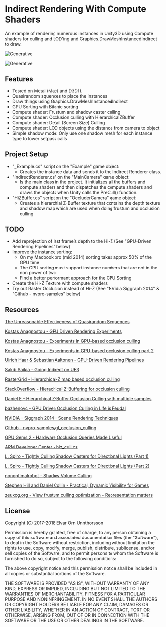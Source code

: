 Indirect Rendering With Compute Shaders
========

An example of rendering numerous instances in Unity3D using Compute shaders for culling and LOD'ing and Graphics.DrawMeshInstancedIndirect to draw.

![Generative](https://raw.githubusercontent.com/ellioman/Indirect-Rendering-With-Compute-Shaders/master/Gifs/IndirectRendering_01_Culling.gif)

![Generative](https://raw.githubusercontent.com/ellioman/Indirect-Rendering-With-Compute-Shaders/master/Gifs/IndirectRendering_02_LOD.gif)


## Features

- Tested on Metal (Mac) and D3D11.
- Quasirandom squences to place the instances
- Draw things using Graphics.DrawMeshInstancedIndirect
- GPU Sorting with Bitonic sorting
- Compute shader: Frustum and shadow caster culling 
- Compute shader: Occlusion culling with HierarchicalZBuffer
- Compute shader: Detail (Screen Size) Culling
- Compute shader: LOD objects using the distance from camera to object
- Simple shadow mode: Only use one shadow mesh for each instance type to lower setpass calls

## Project Setup
- "_Example.cs" script on the "Example" game object:
	- Creates the instance data and sends it to the Indirect Renderer class.
- "IndirectRenderer.cs" on the "MainCamera" game object:
	- Is the main class in the project. It initializes all the buffers and compute shaders and then dispatches the compute shaders and draws the objects when Unity calls the PreCull() function.
- "HiZBuffer.cs" script on the "OccluderCamera" game object:
	- Creates a hierarchial Z-Buffer texture that contains the depth texture and shadow map which are used when doing frustum and occlusion culling

## TODO
- Add reprojection of last frame’s depth to the Hi-Z (See "GPU-Driven Rendering Pipelines" below)
- Improve the instance sorting:
	- On my Macbook pro (mid 2014) sorting takes approx 50% of the GPU time
	- The GPU sorting must support instance numbers that are not in the non power of two 
	- Find a better performant approach for the CPU Sorting
- Create the Hi-Z Texture with compute shaders
- Try out Raster Occlusion instead of Hi-Z (See "NVidia Siggraph 2014" & "Github - nvpro-samples" below)

## Resources

[The Unreasonable Effectiveness of Quasirandom Sequences](http://extremelearning.com.au/unreasonable-effectiveness-of-quasirandom-sequences/)

[Kostas Anagnostou - GPU Driven Rendering Experiments](http://bit.ly/Kostas-GPUDrivenRenderingExperiments)

[Kostas Anagnostou - Experiments in GPU-based occlusion culling](https://interplayoflight.wordpress.com/2017/11/15/experiments-in-gpu-based-occlusion-culling/)

[Kostas Anagnostou - Experiments in GPU-based occlusion culling part 2](https://interplayoflight.wordpress.com/2018/01/15/experiments-in-gpu-based-occlusion-culling-part-2-multidrawindirect-and-mesh-lodding/)

[Ulrich Haar & Sebastian Aaltonen - GPU-Driven Rendering Pipelines](http://advances.realtimerendering.com/s2015/aaltonenhaar_siggraph2015_combined_final_footer_220dpi.pdf)

[Sakib Saikia - Going Indirect on UE3](https://sakibsaikia.github.io/graphics/2017/08/18/Going-Indirect-On-UE3.html)

[RasterGrid - Hierarchical-Z map based occlusion culling](http://rastergrid.com/blog/2010/10/hierarchical-z-map-based-occlusion-culling/)

[StackOverflow - Hierachical Z-Buffering for occlusion culling](https://gamedev.stackexchange.com/questions/112155/hierachical-z-buffering-for-occlusion-culling)

[Daniel E - Hierarchical Z-Buffer Occlusion Culling with multiple samples](https://www.gamedev.net/blogs/entry/2249535-hierarchical-z-buffer-occlusion-culling-updated-07152011/)

[bazhenovc -  GPU Driven Occlusion Culling in Life is Feudal ](https://bazhenovc.github.io/blog/post/gpu-driven-occlusion-culling-slides-lif/)

[NVIDIA - Siggraph 2014 - Scene Rendering Techniques](http://on-demand.gputechconf.com/siggraph/2014/presentation/SG4117-OpenGL-Scene-Rendering-Techniques.pdf)

[Github - nvpro-samples/gl_occlusion_culling](https://github.com/nvpro-samples/gl_occlusion_culling)

[GPU Gems 2 - Hardware Occlusion Queries Made Useful](https://developer.nvidia.com/gpugems/GPUGems2/gpugems2_chapter06.html)

[ARM Developer Center - hiz_cull.cs](https://arm-software.github.io/opengl-es-sdk-for-android/hiz__cull_8cs_source.html)

[L. Spiro - Tightly Culling Shadow Casters for Directional Lights (Part 1)](http://lspiroengine.com/?p=153)

[L. Spiro - Tightly Culling Shadow Casters for Directional Lights (Part 2)](http://lspiroengine.com/?p=187)

[nonoptimalrobot - Shadow Volume Culling](https://nonoptimalrobot.wordpress.com/2012/04/19/shadow-volume-culling/)

[Stephen Hill and Daniel Collin - Practical, Dynamic Visibility for Games](https://blog.selfshadow.com/publications/practical-visibility/)

[zeuxcg.org - View frustum culling optimization - Representation matters](https://zeuxcg.org/2009/03/15/view-frustum-culling-optimization-representation-matters/)

License
-------

Copyright (C) 2017-2018 Elvar Orn Unnthorsson

Permission is hereby granted, free of charge, to any person obtaining a copy of
this software and associated documentation files (the "Software"), to deal in
the Software without restriction, including without limitation the rights to
use, copy, modify, merge, publish, distribute, sublicense, and/or sell copies of
the Software, and to permit persons to whom the Software is furnished to do so,
subject to the following conditions:

The above copyright notice and this permission notice shall be included in all
copies or substantial portions of the Software.

THE SOFTWARE IS PROVIDED "AS IS", WITHOUT WARRANTY OF ANY KIND, EXPRESS OR
IMPLIED, INCLUDING BUT NOT LIMITED TO THE WARRANTIES OF MERCHANTABILITY, FITNESS
FOR A PARTICULAR PURPOSE AND NONINFRINGEMENT. IN NO EVENT SHALL THE AUTHORS OR
COPYRIGHT HOLDERS BE LIABLE FOR ANY CLAIM, DAMAGES OR OTHER LIABILITY, WHETHER
IN AN ACTION OF CONTRACT, TORT OR OTHERWISE, ARISING FROM, OUT OF OR IN
CONNECTION WITH THE SOFTWARE OR THE USE OR OTHER DEALINGS IN THE SOFTWARE.
